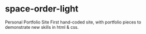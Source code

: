 # space-order-light
Personal Portfolio Site
First hand-coded site, with portfolio pieces to demonstrate new skills in html & css.
